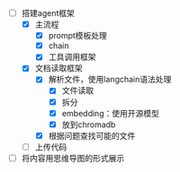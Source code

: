 - [ ] 搭建agent框架
	- [x] 主流程
		- [x] prompt模板处理
		- [x] chain
		- [x] 工具调用框架
	- [x] 文档读取框架
		- [x] 解析文件，使用langchain语法处理
			- [x] 文件读取
			- [x] 拆分
			- [x] embedding：使用开源模型
			- [x] 放到chromadb
		- [x] 根据问题查找可能的文件
	- [ ] 上传代码
- [ ] 将内容用思维导图的形式展示